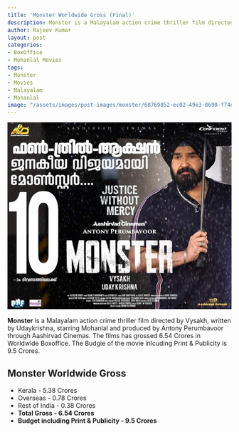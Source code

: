 ```yaml
---
title: 'Monster Worldwide Gross (Final)'
description: Monster is a Malayalam action crime thriller film directed by Vysakh, and starring Mohanlal. The movie has grossed 6.5 Crores in worldwide boxoffice
author: Rajeev Kumar
layout: post
categories:
- BoxOffice
- Mohanlal Movies
tags:
- Monster
- Movies
- Malayalam
- Mohanlal
image: "/assets/images/post-images/monster/68769852-ec02-49e3-8690-f74ec7401a77.jpeg"
---
```


![Monster featured image](/assets/images/post-images/monster/68769852-ec02-49e3-8690-f74ec7401a77.jpeg)

**Monster** is a Malayalam action crime thriller film directed by Vysakh, written by Udaykrishna, starring Mohanlal and produced by Antony Perumbavoor through Aashirvad Cinemas. The films has grossed 6.54 Crores in Worldwide Boxoffice. The Budgie of the movie inlcuding Print & Publicity is 9.5 Crores.

## Monster Worldwide Gross

- Kerala - 5.38 Crores
- Overseas - 0.78 Crores
- Rest of India - 0.38 Crores
- **Total Gross - 6.54 Crores**
- **Budget including Print & Publicity - 9.5 Crores**

